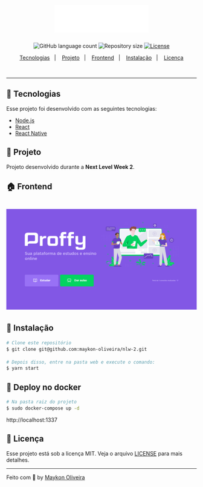 <h1 align="center">
  <img alt="Ecoleta" title="#delicinha" src=".github/logo.svg" width="250px" />
</h1>

<p align="center">
  <img alt="GitHub language count" src="https://img.shields.io/github/languages/count/maykon-oliveira/nlw-2">

  <img alt="Repository size" src="https://img.shields.io/github/repo-size/maykon-oliveira/nlw-2">

  <a href="https://github.com/maykon-oliveira/nlw-2/blob/master/LICENSE.md">
    <img alt="License" src="https://img.shields.io/badge/license-MIT-brightgreen">
  <a>
</p>

<p align="center">
  <a href="#rocket-tecnologias">Tecnologias</a>&nbsp;&nbsp;&nbsp;|&nbsp;&nbsp;&nbsp;
  <a href="#-projeto">Projeto</a>&nbsp;&nbsp;&nbsp;|&nbsp;&nbsp;&nbsp;
  <a href="#-frontend">Frontend</a>&nbsp;&nbsp;&nbsp;|&nbsp;&nbsp;&nbsp;
  <a href="#-instalação">Instalação</a>&nbsp;&nbsp;&nbsp;|&nbsp;&nbsp;&nbsp;
  <a href="#memo-licença">Licença</a>
</p>

<br>

---

## :hammer: Tecnologias

Esse projeto foi desenvolvido com as seguintes tecnologias:

- [Node.js](https://nodejs.org/en/)
- [React](https://reactjs.org)
- [React Native](https://facebook.github.io/react-native/)

## :memo: Projeto

Projeto desenvolvido durante a <strong>Next Level Week 2</strong>.

## :house: Frontend

<h1 align="center">
    <img alt="Proffy Front-end" src=".github/web.gif" />
</h1>

<!-- ## :iphone: Mobile

<h1 align="center">
    <img alt="Proffy Mobile" src=".github/mobile.gif" />
</h1> -->

## :wrench: Instalação

```bash
# Clone este repositório
$ git clone git@github.com:maykon-oliveira/nlw-2.git

# Depois disso, entre na pasta web e execute o comando:
$ yarn start
```

## 🐳 Deploy no docker

```bash
# Na pasta raiz do projeto
$ sudo docker-compose up -d
```

http://localhost:1337

## :scroll: Licença

Esse projeto está sob a licença MIT. Veja o arquivo [LICENSE](LICENSE.md) para mais detalhes.

---

Feito com :blue_heart: by [Maykon Oliveira](https://www.linkedin.com/in/maykon-oliveira/)
